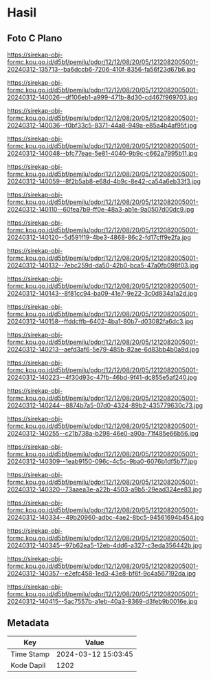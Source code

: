 # Hasil

## Foto C Plano

https://sirekap-obj-formc.kpu.go.id/d5bf/pemilu/pdpr/12/12/08/20/05/1212082005001-20240312-135713--ba6dccb6-7206-410f-8356-fa56f23d67b6.jpg

https://sirekap-obj-formc.kpu.go.id/d5bf/pemilu/pdpr/12/12/08/20/05/1212082005001-20240312-140026--df106eb1-a999-471b-8d30-cd467f969703.jpg

https://sirekap-obj-formc.kpu.go.id/d5bf/pemilu/pdpr/12/12/08/20/05/1212082005001-20240312-140036--f0bf33c5-8371-44a8-949a-e85a4b4af95f.jpg

https://sirekap-obj-formc.kpu.go.id/d5bf/pemilu/pdpr/12/12/08/20/05/1212082005001-20240312-140048--bfc77eae-5e81-4040-9b9c-c662a7995b11.jpg

https://sirekap-obj-formc.kpu.go.id/d5bf/pemilu/pdpr/12/12/08/20/05/1212082005001-20240312-140059--8f2b5ab8-e68d-4b9c-8e42-ca54a6eb33f3.jpg

https://sirekap-obj-formc.kpu.go.id/d5bf/pemilu/pdpr/12/12/08/20/05/1212082005001-20240312-140110--60fea7b9-ff0e-48a3-ab1e-9a0507d00dc9.jpg

https://sirekap-obj-formc.kpu.go.id/d5bf/pemilu/pdpr/12/12/08/20/05/1212082005001-20240312-140120--5d591f19-4be3-4868-86c2-fd17cff9e2fa.jpg

https://sirekap-obj-formc.kpu.go.id/d5bf/pemilu/pdpr/12/12/08/20/05/1212082005001-20240312-140132--7ebc259d-da50-42b0-bca5-47a0fb098f03.jpg

https://sirekap-obj-formc.kpu.go.id/d5bf/pemilu/pdpr/12/12/08/20/05/1212082005001-20240312-140143--8f81cc94-ba09-41e7-9e22-3c0d834a1a2d.jpg

https://sirekap-obj-formc.kpu.go.id/d5bf/pemilu/pdpr/12/12/08/20/05/1212082005001-20240312-140158--ffddcffb-6402-4ba1-80b7-d03082fa6dc3.jpg

https://sirekap-obj-formc.kpu.go.id/d5bf/pemilu/pdpr/12/12/08/20/05/1212082005001-20240312-140213--aefd3af6-5e79-485b-82ae-6d83bb4b0a9d.jpg

https://sirekap-obj-formc.kpu.go.id/d5bf/pemilu/pdpr/12/12/08/20/05/1212082005001-20240312-140223--4f30d93c-47fb-46bd-9f41-dc855e5af240.jpg

https://sirekap-obj-formc.kpu.go.id/d5bf/pemilu/pdpr/12/12/08/20/05/1212082005001-20240312-140244--8874b7a5-07d0-4324-89b2-435779630c73.jpg

https://sirekap-obj-formc.kpu.go.id/d5bf/pemilu/pdpr/12/12/08/20/05/1212082005001-20240312-140255--c21b738a-b298-46e0-a90a-71f485e66b56.jpg

https://sirekap-obj-formc.kpu.go.id/d5bf/pemilu/pdpr/12/12/08/20/05/1212082005001-20240312-140309--1eab9150-096c-4c5c-9ba0-6076b1df5b77.jpg

https://sirekap-obj-formc.kpu.go.id/d5bf/pemilu/pdpr/12/12/08/20/05/1212082005001-20240312-140320--73aaea3e-a22b-4503-a9b5-29ead324ee83.jpg

https://sirekap-obj-formc.kpu.go.id/d5bf/pemilu/pdpr/12/12/08/20/05/1212082005001-20240312-140334--49b20960-adbc-4ae2-8bc5-94561694b454.jpg

https://sirekap-obj-formc.kpu.go.id/d5bf/pemilu/pdpr/12/12/08/20/05/1212082005001-20240312-140345--97b62ea5-12eb-4dd6-a327-c3eda356442b.jpg

https://sirekap-obj-formc.kpu.go.id/d5bf/pemilu/pdpr/12/12/08/20/05/1212082005001-20240312-140357--e2efc458-1ed3-43e8-bf6f-9c4a567192da.jpg

https://sirekap-obj-formc.kpu.go.id/d5bf/pemilu/pdpr/12/12/08/20/05/1212082005001-20240312-140415--5ac7557b-a1eb-40a3-8369-d3feb9b0016e.jpg


## Metadata

| Key        | Value               |
| ---------- | ------------------- |
| Time Stamp | 2024-03-12 15:03:45 |
| Kode Dapil | 1202                |



